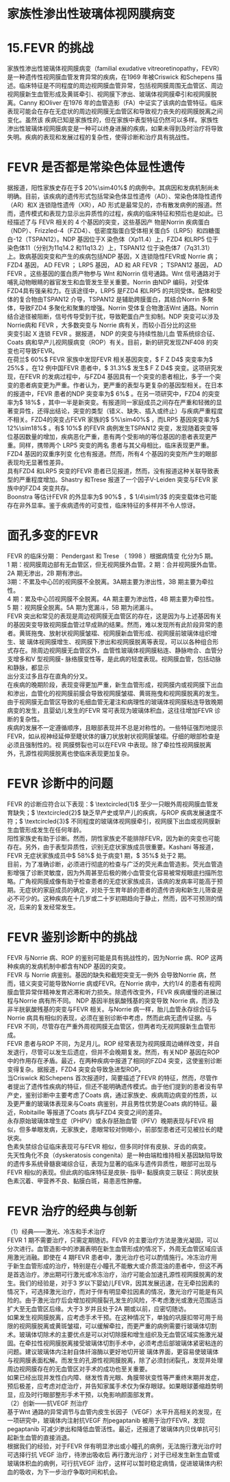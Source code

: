 # 家族性渗出性玻璃体视网膜病变  
# 15.FEVR 的挑战  
家族性渗出性玻璃体视网膜病变（familial exudative vitreoretinopathy，FEVR）是一种遗传性视网膜血管发育异常的疾病，在1969 年被Criswick 和Schepens 描述。临床特征是不同程度的周边视网膜血管异常，包括视网膜周围无血管区、周边视网膜新生血管形成及黄斑牵引、视网膜下渗出、玻璃体视网膜牵引和视网膜脱离。Canny 和Oliver 在1976 年的血管造影（FA）中证实了该病的血管特征。临床表现可能会在存在无症状的周边视网膜无血管区和导致视力丧失的视网膜脱离之间变化。虽然该 疾病已知是家族性的，但在家族中表型特征仍然可以多样。家族性渗出性玻璃体视网膜病变是一种可以终身进展的疾病，如果未得到及时治疗将导致失明。疾病的表现和发展过程的复杂性，使得诊断和治疗具有挑战性。  
# FEVR 是否都是常染色体显性遗传  
据报道，阳性家族史存在于$ 20\%\sim40\%$ 的病例中。其病因和发病机制尚未明确。目前，该疾病的遗传形式包括常染色体显性遗传（AD）、常染色体隐性遗传（AR）和X 连锁隐性遗传（XR），AD 形式是最常见的，亦有散发病例的报道。然而，遗传模式和表现力显示出异质性的过程，疾病的临床特征和预后也是如此。已经描述了与 FEVR  相关的 4  个基因的突变，这些基因产 物是Norrin 疾病蛋白（NDP）、Frizzled-4（FZD4）、低密度脂蛋白受体相关蛋白5（LRP5）和四糖蛋白-12（TSPAN12）。NDP 基因位于X 染色体（Xp11.4）上，FZD4 和LRP5 位于染色体11（分别为11q14.2 和11q13.2）上，TSPAN12 位于染色体7（7q31.31）上。致病基因突变和产生的疾病包括NDP 基因，X 连锁隐性FEVR或 Norrie  病； FZD4  基因， AD FEVR ； LRP5  基因， AD  和 AR  FEVR ； TSPAN12  基因， AD FEVR 。这些基因的蛋白质产物参与 Wnt 和Norrin 信号通路。Wnt 信号通路对于哺乳动物眼睛的器官发生和血管发生至关重要。Norrin 由NDP 编码，对受体FZD4具有强亲和力。在该途径中，LRP5 是FZD4 和LRP5 的共同受体。配体和受体的复合物由TSPAN12 介导，TSPAN12 是辅助跨膜蛋白，其结合Norrin 多聚体，导致FZD4 多聚化和聚集的增强。Norrin 受体复合物激活Wnt 通路。Norrin 结合途径被阻断，信号传导受到干扰，导致靶蛋白产生抑制。NDP 突变可以涉及Norrie病和 FEVR ，大多数突变与 Norrie  病有关，而较小百分比的这些  
突变引起 X  连锁 FEVR 。据报道， NDP  的突变与持续性胎儿血 管系统综合征、Coats 病和早产儿视网膜病变（ROP）有关。目前，新的研究发现ZNF408 的突变也可导致FEVR。  
在荷兰$ 60\%$ FEVR 家族中发现FEVR 相关基因突变，$ F Z D4$ 突变率为$ 25\%$ 。在12 例中国FEVR 患者中，$ 31.3\%$ 发生$ F Z D4$ 突变。这项研究发现，在FEVR 的发病过程中，与FZD4 基因具有一个突变的患者相比，多于一个突变的患者病变更为严重。作者认为，更严重的表型与更复杂的基因型相关。在日本的报道中，FEVR 患者的NDP 突变率为$ 6\%$ 。在另一项研究中，FZD4 的突变率为$ 18\%$ ，其中一半是新突变。有报道同一家庭成员之间存在严重和轻微的显著变异性，还得出结论，突变的类型（错义、缺失、插入或终止）与疾病严重程度不相关。FZD4的突变占FEVR 家族的$ 5\%\sim40\%$ ，而LRP5 基因突变率为$ 12\%\sim18\%$ 。有$ 10\%$ 的FEVR 病例发生TSPAN12 突变，发现随着突变等位基因数量的增加，疾病恶化严重，患有两个受影响的等位基因的患者表现更严重。同样，携带两个 LRP5  突变的两名 患者与其父母相比，临床表现更严重。 FZD4  基因的双重序列变 化也有报道。然而，所有4 个基因的突变所产生的眼部表现均无显著性差异。  
具有FZD4 和LRP5 突变的FEVR 患者已见报道，然而，没有报道这种关联导致表型的严重程度增加。Shastry 和Trese 报道了一个因子V-Leiden 突变与FEVR 家族中的FZD4 突变共存。  
Boonstra 等估计FEVR 的外显率为$ 90\%$ ，$ 1/4\sim1/3$  的突变载体也可能存在非外显率。鉴于疾病遗传的可变性，临床特征的多样并不令人惊讶。  
#  面孔多变的FEVR  
FEVR  的临床分期： Pendergast  和 Trese （ 1998 ）根据病情变 化分为5 期。  
1 期：视网膜周边部有无血管区，但无视网膜外血管。2 期：合并视网膜外血管。2A 期无渗出，2B 期有渗出。  
3期：不累及中心凹的视网膜不全脱离。3A期主要为渗出性，3B 期主要为牵拉性。  
4 期：累及中心凹视网膜不全脱离。4A 期主要为渗出性，4B 期主要为牵拉性。  
5 期：视网膜全脱离。5A 期为宽漏斗，5B 期为闭漏斗。  
FEVR 突出和常见的表现是周边视网膜无血管区的存在，这是因为与上述基因有关的基因突变导致视网膜血管过早成熟的结果。然而，难以发现所有此阶段异常的患者。黄斑拖曳、放射状视网膜皱褶、视网膜新血管形成、视网膜前玻璃体组织增生、玻 璃体视网膜增生、视网膜下渗出和视网膜脱离等表现，可以以各种组合形式存在。除周边视网膜无血管区外，血管性玻璃体视网膜粘连、静脉吻合、血管分支增多和V 型视网膜- 脉络膜变性等，是此病的轻度表现。视网膜血管，包括动脉和静脉，都显示  
出分支过多且存在直角的分叉。  
在疾病的晚期阶段，表现变得更加严重，新生血管形成，视网膜内或视网膜下出血和渗出，血管化的视网膜前膜会导致视网膜皱褶、黄斑拖曳和视网膜脱离的发生。由于视网膜无血管区导致的毛细血管无灌注和病理性的玻璃体视网膜粘连导致晚期病变的发生，且婴幼儿发生的FEVR 常可表现为玻璃体积血，这往往增加FEVR 诊断的复杂性。  
疾病的发展不一定遵循顺序，且眼部表现并不总是对称性的。一些特征强烈地提示FEVR，如从视神经延伸至睫状体的镰刀状放射状视网膜皱褶。仔细的眼部检查是必须且强制性的。视 网膜劈裂也可以在FEVR 中表现。除了牵拉性视网膜脱离外，孔源性视网膜脱离也使临床表现更加复杂。  
# FEVR 诊断中的问题  
FEVR 的诊断应符合以下表现：$ \textcircled{1}$    至少一只眼外周视网膜血管发育缺失；$ \textcircled{2}$    缺乏早产史或早产儿的疾病，与ROP 疾病发展速度不符；$ \textcircled{3}$    不同程度的玻璃体视网膜牵引，视网膜下出血或视网膜新生血管形成发生在任何年龄。  
阳性家族史有助于诊断。然而，阴性家族史不能排除FEVR，因为新的突变也可能存在。另外，由于表型异质性，识别无症状家族成员很重要。Kashani 等报道，FEVR 无症状家族成员中$ 58\%$ 处于病变1 期，$ 35\%$ 处于2 期。  
目前，为了准确诊断，必须进行彻底的检查与广泛的荧光素血管造影。荧光血管造影增强了诊断灵敏度，因为外周甚至后极的微小血管变化容易被常规眼底扫描所忽略。广角视网膜成像有助于检查患者的无症状家族成员，该病的发病率可能高于预期。无症状的家庭成员的确定，对处于生育年龄的患者的遗传咨询和新生儿筛查是必不可少的。这种疾病在十几岁或二十岁初期趋向于静止，然而，因不可预测的情况，后来的复发经常发生。  
# FEVR 鉴别诊断中的挑战  
FEVR 与Norrie 病、ROP 的鉴别可能是具有挑战性的，因为Norrie 病、ROP 这两种疾病的发病机制中都含有NDP 基因的突变。  
FEVR  与 Norrie  病鉴别。基因的缺失和截短突变无一例外 会导致Norrie 病，然而，错义突变可能导致Norrie 病或FEVR。在Norrie 病中，大约1/4 的患者有视网膜血管异常伴精神发育迟滞和听力损失。除遗传改变外，FEVR 疾病缓慢的进展过程与Norrie  病有所不同。 NDP  基因半胱氨酸残基的突变导致 Norrie 病，而涉及非半胱氨酸残基的突变与FEVR 相关。与Norrie 病一样，胎儿血管永存综合征与Norrie 病具有相似的表现，必须在鉴别诊断中考虑，然而此病无遗传证据。与FEVR 不同，尽管存在严重外周视网膜无血管区，但两者均无视网膜新生血管形成。  
FEVR 患者与ROP 不同，为足月儿。ROP 经常表现为视网膜周边嵴样改变，并自发退行，尽管可以发生后遗症，但并不会晚期复发。然而，有关NDP 基因在ROP 中的作用存在矛盾。最近，在两种疾病中报道了相同的FZD4 突变，这使鉴别诊断变得复杂。据报道，FZD4 突变会导致急进型ROP。  
当Criswick 和Schepens 首次报道时，简要描述了FEVR 的特征，然而，尽管作者提出了遗传性疾病的特征，但还不能明确遗传模式。由于他们提到的患者没有早产史，鉴别诊断中主要考虑了Coats 病，通过家族史、疾病周边病变的性质，以及更严重的玻璃体表现来与Coats 病鉴别，并且男性优势是Coats 病的特征。最近，Robitaille 等报道了Coats 病与FZD4 突变之间的差异。  
永存原始玻璃体增生症（PHPV）或永存胚胎血管（PFV）晚期表现与FEVR 相似，但多单眼发病，无家族史，患眼常较对侧眼小，前部型患者还可见被拉长的睫状突。  
色素失禁综合征临床表现可与FEVR 相似，但多同时伴有皮肤、牙齿的病变。  
先天性角化不良（dyskeratosis congenita）是一种由端粒维持相关基因缺陷导致的遗传多系统骨髓衰竭综合征，表现为显著的临床与遗传异质性，眼部可出现与FEVR 相似的表现。但此病的临床特征是皮肤- 指甲- 黏膜病变三联征：网状皮肤色素沉着、甲营养不良、黏膜白斑，易患恶性肿瘤。  
#  FEVR 治疗的经典与创新  
（1）经典——激光、冷冻和手术治疗  
FEVR 1 期不需要治疗，只需定期随访。FEVR 的主要治疗方法是激光凝固，可以分次进行。血管造影中的渗漏表明在新生血管形成的情况下，外周无血管区域应该用激光消融。即使在 4 期FEVR 患者中，激光治疗也可以酌情施行。冷冻治疗用于新生血管形成的治疗，特别是在小瞳孔不能散大或介质混浊的患者中，但这不再是首选治疗。渗出期可行激光或冷冻治疗，治疗可能会加速孔源性视网膜脱离的发生。我们的经验是，对于3 岁以下婴幼儿FEVR，因其发展迅速，在无牵拉因素的情况下，可选择激光治疗，而对于伴有明显牵拉因素的情况，激光治疗可能是有风险的。由于激光治疗后会增加视网膜裂孔发生的风险，不考虑激光或激光范围适当扩大至无血管区后缘。大于3 岁并且处于2A 期或以前，应密切随访。  
如果发生视网膜脱离，应考虑手术干预。在这种情况下，单独的巩膜扣带可用于局限的视网膜脱离或黄斑皱褶，可以缓解牵拉，而更严重的病例需要行玻璃体切割术。玻璃体切除术的主要优点是可以对切除膜和增生组织及无血管区域实施激光凝固。在牵拉性视网膜脱离接受玻璃体切割手术中，必须考虑后部玻璃体紧密粘连的问题。建议玻璃体内注射自体纤溶酶以更好地切开玻 璃体界面，更容易使玻璃体与视网膜表面松解。而发生的孔源性视网膜脱离，除了必须封闭裂孔，发现并处理周边视网膜存在的无血管区对手术的成功也至关重要。  
如果已经出现并发性白内障、继发性青光眼、角膜带状变性等严重终末期并发症，预后极差，应考虑对症治疗，并告知家属手术仅为保存眼球。如果眼球萎缩趋势明显，应及时行眼部整形手术干预，以免影响颜面部发育。  
（2）创新——抗VEGF 剂治疗  
基于Wnt 通路的异常调节与血管内皮生长因子（VEGF）水平升高相关的发现，在一项研究中，玻璃体内注射抗VEGF 剂pegaptanib 被用于治疗FEVR，发现pegaptanib 可减少渗出和降低血管活性。最近，还报道了玻璃体内贝伐单抗可引起新生血管的直接消退。  
根据我们的经验，对于FEVR 伴有明显渗出或小瞳孔的病例，无法施行激光治疗时可选择行抗 VEGF  治疗，待渗出吸收后 再行激光治疗；对于已经发生新生血管或玻璃体积血的病例，可行抗VEGF 治疗，这样可以暂时稳定病情，促进玻璃体内积血的吸收，为下一步治疗争取时间和机会。  
